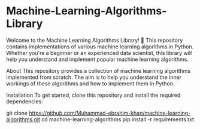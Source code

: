 # Machine-Learning-Algorithms-Library

Welcome to the Machine Learning Algorithms Library! 🎉 This repository contains implementations of various machine learning algorithms in Python. Whether you're a beginner or an experienced data scientist, this library will help you understand and implement popular machine learning algorithms.

About
This repository provides a collection of machine learning algorithms implemented from scratch. The aim is to help you understand the inner workings of these algorithms and how to implement them in Python.

Installation
To get started, clone this repository and install the required dependencies:

git clone https://github.com/Muhammad-ebrahim-khan/machine-learning-algorithms.git
cd machine-learning-algorithms
pip install -r requirements.txt
